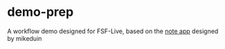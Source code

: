 # demo-prep
A workflow demo designed for FSF-Live, based on the [note app](https://github.com/mikeduin/note-app) designed by mikeduin